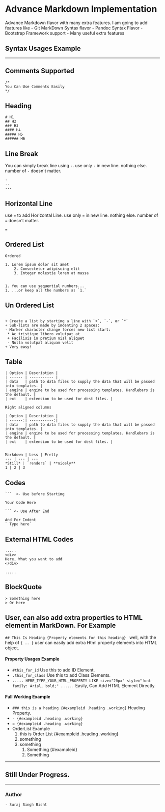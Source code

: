 # Advance Markdown Implementation
Advance Markdown flavor with many extra features. I am going to add features like
	- Git MarkDown Syntax flavor
	- Pandoc Syntax Flavor 
	- Bootstrap Framework support
	- Many useful extra features



## Syntax Usages Example
---

Comments Supported
---
```
/*
You Can Use Comments Easily
*/
```

Heading
---
```
# H1
## H2
### H3
#### H4
##### H5
###### H6
```

Line Break
---
You can simply break line using `-`. use only `-` in new line. nothing else. number of `-` doesn't matter.
```
-
--
---
```

Horizontal Line
---
use `=` to add Horizontal Line. use only `=` in new line. nothing else. number of `=` doesn't matter.
```
=
```

Ordered List
---
```
Ordered

1. Lorem ipsum dolor sit amet
    2. Consectetur adipiscing elit
    3. Integer molestie lorem at massa


1. You can use sequential numbers...
1. ...or keep all the numbers as `1.`

```

Un Ordered List
---
```

+ Create a list by starting a line with `+`, `-`, or `*`
+ Sub-lists are made by indenting 2 spaces:
- Marker character change forces new list start:
 * Ac tristique libero volutpat at
 + Facilisis in pretium nisl aliquet
 - Nulla volutpat aliquam velit
+ Very easy!

```

Table
---
```
| Option | Description |
| ------ | ----------- |
| data   | path to data files to supply the data that will be passed into templates. |
| engine | engine to be used for processing templates. Handlebars is the default. |
| ext    | extension to be used for dest files. |

Right aligned columns

| Option | Description |
| ------:| -----------:|
| data   | path to data files to supply the data that will be passed into templates. |
| engine | engine to be used for processing templates. Handlebars is the default. |
| ext    | extension to be used for dest files. |


Markdown | Less | Pretty
--- | --- | ---
*Still* | `renders` | **nicely**
1 | 2 | 3

```

Codes
---

	```  <- Use before Starting
	
	Your Code Here
	
	``` <- Use After End

	And For Indent
	` Type here`


External HTML Codes
---
```
.....
<div>
Here, What you want to add
</div>

.....
```


BlockQuote
---
```
> Something here
> Or Here
```


User, can also add extra properties to HTML element in MarkDown. For Example
---
`## This Is Heading {Property elements for this heading} ` well, with the help of `{ .. }` user can easily add extra Html property elements into HTML object.

#### Property Usages Example
- `#this_for_id` Use this to add ID Element.
- `.this_for_class` Use this to add Class Elements. 
- `..... HERE_TYPE_YOUR_HTML_PROPERTY LIKE size="20px" style="font-family: Arial, bold;" ......` Easily, Can Add HTML Element Directly.

#### Full Working Example
- `### this is a heading {#exampleid .heading .working}` Heading Property.
- `- {#exampleid .heading .working}`
- `= {#exampleid .heading .working}`
- OrderList Example
	1. this is Order List {#exampleid .heading .working}
	2. something 
	3. something
		1. Something {#exampleid}
		2. Something
		

---
## Still Under Progress.


---
### Author
	- Suraj Singh Bisht 
